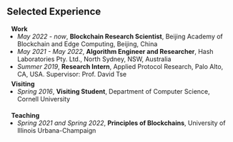 ## Selected Experience

<h4 style="margin:0 10px 0;">Work</h4>

<ul style="margin:0 0 5px;">
  <li><i>May 2022 - now</i>, <b>Blockchain Research Scientist</b>, Beijing Academy of Blockchain and Edge Computing, Beijing, China</li>
  <li><i>May 2021 - May 2022</i>, <b>Algorithm Engineer and Researcher</b>, Hash Laboratories Pty. Ltd., North Sydney, NSW, Australia</li>
  <li><i>Summer 2019</i>, <b>Research Intern</b>, Applied Protocol Research, Palo Alto, CA, USA. Supervisor: Prof. David Tse</li>
</ul>

<h4 style="margin:0 10px 0;">Visiting</h4>

<ul style="margin:0 0 20px;">
  <li><i>Spring 2016</i>, <b>Visiting Student</b>, Department of Computer Science, Cornell University</li>
</ul>

<h4 style="margin:0 10px 0;">Teaching</h4>

<ul style="margin:0 0 20px;">
  <li><i>Spring 2021 and Spring 2022</i>, <b>Principles of Blockchains</b>, University of Illinois Urbana-Champaign</li>
</ul>

